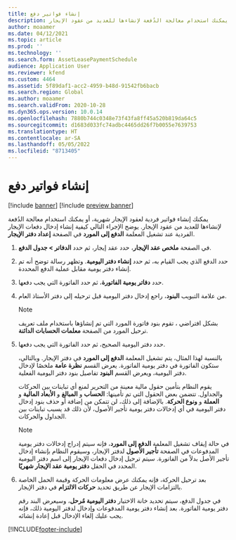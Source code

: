 ```yaml
---
title: إنشاء فواتير دفع
description: يشرح هذا الموضوع كيفية إنشاء فواتير عقود الإيجار الشهرية‬. يمكنك إنشاء فواتير فردية لعقود الإيجار، أو يمكنك استخدام معالجة الدُفعة لإنشاءها للعديد من عقود الإيجار.
author: moaamer
ms.date: 04/12/2021
ms.topic: article
ms.prod: ''
ms.technology: ''
ms.search.form: AssetLeasePaymentSchedule
audience: Application User
ms.reviewer: kfend
ms.custom: 4464
ms.assetid: 5f89daf1-acc2-4959-b48d-91542fb6bacb
ms.search.region: Global
ms.author: moaamer
ms.search.validFrom: 2020-10-28
ms.dyn365.ops.version: 10.0.14
ms.openlocfilehash: 7880b744c0348e73f43fa8ff45a520b819da64c5
ms.sourcegitcommit: d1683d033fc74adbc4465dd26f7b0055e7639753
ms.translationtype: HT
ms.contentlocale: ar-SA
ms.lasthandoff: 05/05/2022
ms.locfileid: "8713405"
---
```

# <a name="create-payment-invoices"></a>إنشاء فواتير دفع

[!include [banner](../includes/banner.md)]
[!include [preview banner](../includes/preview-banner.md)]


يمكنك إنشاء فواتير فردية لعقود الإيجار شهرية، أو يمكنك استخدام معالجة الدُفعة لإنشاءها للعديد من عقود الإيجار. يوضح الإجراء التالي كيفية إنشاء إدخال دفعات الإيجار الفردية عند تشغيل المعلمة **الدفع إلى المورد** في الصفحة **إعداد دفتر الإيجار**.

1. في الصفحة **ملخص عقد الإيجار**، حدد عقد إيجار، ثم حدد **الدفاتر \> جدول الدفع**.
2. حدد الدفع الذي يجب القيام به، ثم حدد **إنشاء دفتر اليومية**. وتظهر رسالة توضح أنه تم إنشاء دفتر يومية مقابل عملية الدفع المحددة.
3. حدد **دفاتر يومية الفاتورة**، ثم حدد الفاتورة التي يجب دفعها.
4. من علامة التبويب **البنود**، راجع إدخال دفتر اليومية قبل ترحيله إلى دفتر الأستاذ العام.

    > [!NOTE]
    > بشكل افتراضي ، تقوم بنود فاتورة المورد التي تم إنشاؤها باستخدام ملف تعريف ترحيل المورد من الصفحة **معلمات الحسابات الدائنة**.

5. حدد دفتر اليومية الصحيح، ثم حدد الفاتورة التي يجب دفعها.

    بالنسبة لهذا المثال، يتم تشغيل المعلمة **الدفع إلى المورد** في دفتر الإيجار. وبالتالي، ستكون الفاتورة في دفتر يومية الفاتورة. يعرض القسم **نظرة عامة** ملخصًا لإدخال دفتر اليومية، ويعرض القسم **البنود** تفاصيل بنود دفتر اليومية الفعلية.
    
   يقوم النظام بتأمين حقول مالية معينة من التحرير لمنع أي تباينات بين الحركات والجداول. تتضمن بعض الحقول التي تم تأمينها: **الحساب** و **المبالغ** و **الأبعاد المالية** و **العملة** و **ونوع الحركة**. بالإضافة إلى ذلك، لن تتمكن من إضافة أو حذف بنود إدخال دفتر اليومية في أي إدخالات دفتر يومية تأجير الأصول، لأن ذلك قد يسبب تباينات بين الجداول والحركات.

    > [!NOTE]
    > في حالة إيقاف تشغيل المعلمة **الدفع إلى المورد**، فإنه سيتم إدراج إدخالات دفتر يومية المدفوعات في الصفحة **تأجير الأصول** لدفتر الإيجار، وسيقوم النظام بإنشاء إدخال تأجير الأصل بدلاً من الفاتورة. سيتم ترحيل إدخال دفعات الإيجار إلى اسم دفتر اليومية المحدد في الحقل **دفتر يومية عقد الإيجار شهريًا**.

6. بعد ترحيل الحركة، فإنه يمكنك عرض معلومات الحركة وقيمة الحمل الخاصة بالتزامات الإيجار عن طريق تحديد **حركات الالتزام** في دفتر الإيجار.

    في جدول الدفع، سيتم تحديد خانة الاختيار **دفتر اليومية مُرحل**، وسيعرض البند رقم دفتر يومية الفاتورة. بعد إنشاء دفتر يومية المدفوعات وإدخال لدفتر اليومية ذلك، فإنه يجب عليك إلغاء الإدخال قبل إعادة إنشائه.


[!INCLUDE[footer-include](../../includes/footer-banner.md)]
